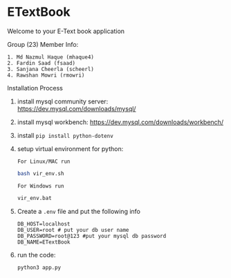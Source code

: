 # ETextBook

Welcome to your E-Text book application

Group (23) Member Info:

    1. Md Nazmul Haque (mhaque4)
    2. Fardin Saad (fsaad)
    3. Sanjana Cheerla (scheerl)
    4. Rawshan Mowri (rmowri)

Installation Process

1.  install mysql community server: https://dev.mysql.com/downloads/mysql/
2.  install mysql workbench: https://dev.mysql.com/downloads/workbench/
3.  install `pip install python-dotenv`
4.  setup virtual environment for python:

    `For Linux/MAC run`

    ```bash
    bash vir_env.sh
    ```

    `For Windows run`

    ```bash
    vir_env.bat
    ```

5.  Create a `.env` file and put the following info

        DB_HOST=localhost
        DB_USER=root # put your db user name
        DB_PASSWORD=root@123 #put your mysql db password
        DB_NAME=ETextBook

6.  run the code:
    ```python
    python3 app.py
    ```
